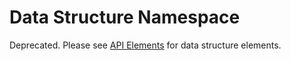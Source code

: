 # Data Structure Namespace

Deprecated. Please see [API Elements](https://github.com/apiaryio/api-elements) for data structure elements.
